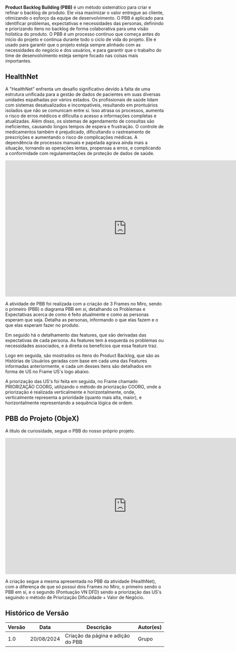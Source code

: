 **Product Backlog Building (PBB)** é um método sistemático para criar e refinar o backlog de produto. Ele visa maximizar o valor entregue ao cliente, otimizando o esforço da equipe de desenvolvimento. O PBB é aplicado para identificar problemas, expectativas e necessidades das personas, definindo e priorizando itens no backlog de forma colaborativa para uma visão holística do produto. O PBB é um processo contínuo que começa antes do início do projeto e continua durante todo o ciclo de vida do projeto. Ele é usado para garantir que o projeto esteja sempre alinhado com as necessidades do negócio e dos usuários, e para garantir que o trabalho do time de desenvolvimento esteja sempre focado nas coisas mais importantes.


## HealthNet 

A "HealthNet" enfrenta um desafio significativo devido à falta de uma estrutura unificada para a gestão de dados de pacientes em suas diversas unidades espalhadas por vários estados. Os profissionais de saúde lidam com sistemas desatualizados e incompatíveis, resultando em prontuários isolados que não se comunicam entre si. Isso atrasa os processos, aumenta o risco de erros médicos e dificulta o acesso a informações completas e atualizadas. Além disso, os sistemas de agendamento de consultas são ineficientes, causando longos tempos de espera e frustração. O controle de medicamentos também é prejudicado, dificultando o rastreamento de prescrições e aumentando o risco de complicações médicas. A dependência de processos manuais e papelada agrava ainda mais a situação, tornando as operações lentas, propensas a erros, e complicando a conformidade com regulamentações de proteção de dados de saúde.

<iframe width="768" height="432" src="https://miro.com/app/live-embed/uXjVKuUGHA8=/?moveToViewport=-110767,12343,29220,25085&embedId=746496951167" frameborder="0" scrolling="no" allow="fullscreen; clipboard-read; clipboard-write" allowfullscreen></iframe>

A atividade de PBB foi realizada com a criação de 3 Frames no Miro, sendo o primeiro (PBB) o diagrama PBB em si, detalhando os Problemas e Expectativas acerca de como é feito atualmente e como as personas esperam que seja. Detalha as personas, informando o que elas fazem e o que elas esperam fazer no produto.

Em seguido há o detalhamento das features, que são derivadas das expectativas de cada persona. As features tem à esquerda os problemas ou necessidades associados, e à direita os benefícios que essa feature traz.

Logo em seguida, são mostrados os Itens do Product Backlog, que são as Histórias de Usuários geradas com base em cada uma das Features informadas anteriormente, e cada um desses itens são detalhados em forma de US no Frame US's logo abaixo.

A priorização das US's foi feita em seguida, no Frame chamado PRIORIZAÇÃO COORG, utilizando o método de priorização COORG, onde a priorização é realizada verticalmente e horizontalmente, onde, verticalmente representa a prioridade (quanto mais alta, maior), e horizontalmente representando a sequência lógica de ordem.

## PBB do Projeto (ObjeX)

A título de curiosidade, segue o PBB do nosso próprio projeto.

<iframe width="768" height="432" src="https://miro.com/app/live-embed/uXjVKuUGHA8=/?moveToViewport=-114086,65674,34019,11385&embedId=948523812326" frameborder="0" scrolling="no" allow="fullscreen; clipboard-read; clipboard-write" allowfullscreen></iframe>

A criação segue a mesma apresentada no PBB da atividade (HealthNet), com a diferença de que só possui dois Frames no Miro, o primeiro sendo o PBB em si, e o segundo (Pontuação VN DFD) sendo a priorização das US's seguindo o método de Priorização Dificuldade + Valor de Negócio.

## Histórico de Versão

| Versão | Data       | Descrição                                                         | Autor(es)       |
|--------|------------|-------------------------------------------------------------------|-----------------|
| 1.0   | 20/08/2024 |  Criação da página e adição do PBB                              | Grupo   |


